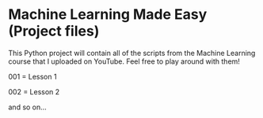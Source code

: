 # Machine Learning Made Easy (Project files)
This Python project will contain all of the scripts from the Machine Learning course that I uploaded on YouTube. Feel free to play around with them!

001 = Lesson 1

002 = Lesson 2

and so on...

